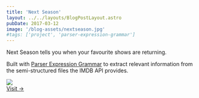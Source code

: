 ```yaml
---
title: 'Next Season'
layout: ../../layouts/BlogPostLayout.astro
pubDate: 2017-03-12
image: '/blog-assets/nextseason.jpg'
#tags: ['project', 'parser-expression-grammar']
---
```


Next Season tells you when your favourite shows are returning.

Built with [Parser Expression Grammar](https://en.wikipedia.org/wiki/Parsing_expression_grammar) to extract relevant information from the semi-structured files the IMDB API provides.

<div class="project-card">
  <img src="/blog-assets/nextseason.jpg" />
  <div>
    <a href="http://nextseason.dev.igornadj.io">
      Visit →
    </a>
  </div>
</div>
